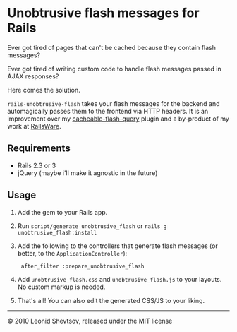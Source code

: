 # Unobtrusive flash messages for Rails

Ever got tired of pages that can't be cached because they contain flash messages?

Ever got tired of writing custom code to handle flash messages passed in AJAX responses?

Here comes the solution.

`rails-unobtrusive-flash` takes your flash messages for the backend and automagically passes them to the frontend via
HTTP headers. It is an improvement over my [cacheable-flash-query](http://github.com/leonid-shevtsov/cacheable-flash-jquery)
plugin and a by-product of my work at [RailsWare](http://github.com/railsware).

## Requirements

* Rails 2.3 or 3
* jQuery (maybe i'll make it agnostic in the future)

## Usage

1. Add the gem to your Rails app.
2. Run `script/generate unobtrusive_flash` or `rails g unobtrusive_flash:install`
3. Add the following to the controllers that generate flash messages (or better, to the `ApplicationController`):

        after_filter :prepare_unobtrusive_flash
 
4. Add `unobtrusive_flash.css` and `unobtrusive_flash.js` to your layouts. No custom markup is needed.
5. That's all! You can also edit the generated CSS/JS to your liking.

---

&copy; 2010 Leonid Shevtsov, released under the MIT license
